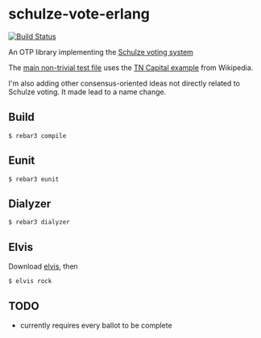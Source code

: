 # schulze-vote-erlang

[![Build Status](https://semaphoreci.com/api/v1/kbaird/schulze-vote-erlang/branches/master/badge.svg)](https://semaphoreci.com/kbaird/schulze-vote-erlang)

An OTP library implementing the [Schulze voting
system](https://en.wikipedia.org/wiki/Schulze_method)

The [main non-trivial test
file](https://github.com/kbaird/schulze-vote-erlang/blob/master/test/tn_capital_test.erl)
uses the [TN Capital
example](https://en.wikipedia.org/wiki/Condorcet_method#Example:_Voting_on_the_location_of_Tennessee.27s_capital)
from Wikipedia.

I'm also adding other consensus-oriented ideas not directly related to Schulze voting. It made lead to a name change.

## Build

    $ rebar3 compile

## Eunit

    $ rebar3 eunit

## Dialyzer

    $ rebar3 dialyzer

## Elvis

Download [elvis](https://github.com/inaka/elvis), then

    $ elvis rock

## TODO
- currently requires every ballot to be complete
